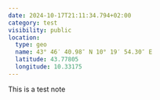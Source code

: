 ```yaml
---
date: 2024-10-17T21:11:34.794+02:00
category: test
visibility: public
location:
  type: geo
  name: 43° 46′ 40.98″ N 10° 19′ 54.30″ E
  latitude: 43.77805
  longitude: 10.33175
---
```


This is a test note
